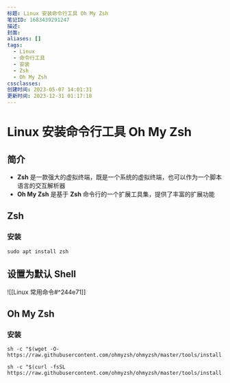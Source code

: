 ```yaml
---
标题: Linux 安装命令行工具 Oh My Zsh
笔记ID: 1683439291247
描述: 
封面: 
aliases: []
tags:
  - Linux
  - 命令行工具
  - 安装
  - Zsh
  - Oh My Zsh
cssclasses: 
创建时间: 2023-05-07 14:01:31
更新时间: 2023-12-31 01:17:18
---
```


# Linux 安装命令行工具 Oh My Zsh

## 简介

- **Zsh** 是一款强大的虚拟终端，既是一个系统的虚拟终端，也可以作为一个脚本语言的交互解析器
- **Oh My Zsh** 是基于 **Zsh** 命令行的一个扩展工具集，提供了丰富的扩展功能

## Zsh

### 安装

```shell
sudo apt install zsh
```

## 设置为默认 Shell

![[Linux 常用命令#^244e71]]

## Oh My Zsh

### 安装

```shel
sh -c "$(wget -O- https://raw.githubusercontent.com/ohmyzsh/ohmyzsh/master/tools/install.sh)"
```

```shell
sh -c "$(curl -fsSL https://raw.githubusercontent.com/ohmyzsh/ohmyzsh/master/tools/install.sh)"
```
